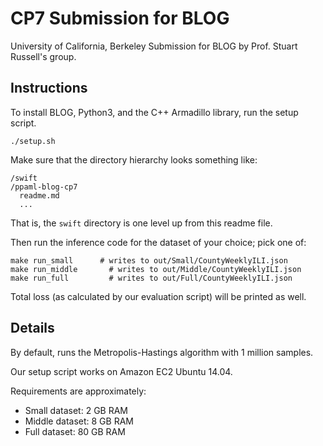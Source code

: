 # CP7 Submission for BLOG

University of California, Berkeley
Submission for BLOG by Prof. Stuart Russell's group.

## Instructions

To install BLOG, Python3, and the C++ Armadillo library, run the setup script.

    ./setup.sh

Make sure that the directory hierarchy looks something like:

    /swift
    /ppaml-blog-cp7
      readme.md
      ...

That is, the `swift` directory is one level up from this readme file.

Then run the inference code for the dataset of your choice; pick one of:

    make run_small      # writes to out/Small/CountyWeeklyILI.json
    make run_middle       # writes to out/Middle/CountyWeeklyILI.json
    make run_full         # writes to out/Full/CountyWeeklyILI.json

Total loss (as calculated by our evaluation script) will be printed as well.

## Details

By default, runs the Metropolis-Hastings algorithm with 1 million samples.

Our setup script works on Amazon EC2 Ubuntu 14.04.

Requirements are approximately:

- Small dataset: 2 GB RAM
- Middle dataset: 8 GB RAM
- Full dataset: 80 GB RAM